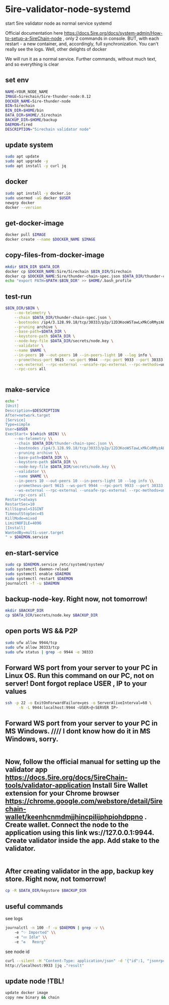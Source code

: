 # 5ire-validator-node-systemd

start 5ire validator node as normal service systemd


Official documentation here https://docs.5ire.org/docs/system-admin/How-to-setup-a-5ireChain-node , only 2 commands in console. BUT, with each restart - a new container, and, accordingly, full synchronization. You can't really see the logs. Well, other delights of docker

We will run it as a normal service.
Further commands, without much text, and so everything is clear


## set env
```bash
NAME=YOUR_NODE_NAME
IMAGE=5irechain/5ire-thunder-node:0.12
DOCKER_NAME=5ire-thunder-node
BIN=5irechain 
BIN_DIR=$HOME/bin
DATA_DIR=$HOME/.5irechain
BACKUP_DIR=$HOME/backup
DAEMON=fired                
DESCRIPTION="5irechain validator node"
```

## update system 
```bash
sudo apt update
sudo apt upgrade -y
sudo apt install -y curl jq
```


## docker 
```bash
sudo apt install -y docker.io
sudo usermod -aG docker $USER
newgrp docker
docker --version
```

## get-docker-image 
```bash
docker pull $IMAGE
docker create --name $DOCKER_NAME $IMAGE
```

## copy-files-from-docker-image
```bash
mkdir $BIN_DIR $DATA_DIR
docker cp $DOCKER_NAME:5ire/5irechain $BIN_DIR/5irechain
docker cp $DOCKER_NAME:5ire/thunder-chain-spec.json $DATA_DIR/thunder-chain-spec.json
echo "export PATH=$PATH:$BIN_DIR" >> $HOME/.bash_profile
```

## test-run
```bash
$BIN_DIR/$BIN \
    --no-telemetry \
    --chain $DATA_DIR/thunder-chain-spec.json \
    --bootnodes /ip4/3.128.99.18/tcp/30333/p2p/12D3KooWSTawLxMkCoRMyzALFegVwp7YsNVJqh8D2p7pVJDqQLhm \
    --pruning archive \
    --base-path=$DATA_DIR \
    --keystore-path $DATA_DIR \
    --node-key-file $DATA_DIR/secrets/node.key \
    --validator \
    --name $NAME \
    --in-peers 10 --out-peers 10 --in-peers-light 10 --log info \
    --prometheus-port 9615 --ws-port 9944 --rpc-port 9933 --port 30333 \
    --ws-external --rpc-external --unsafe-rpc-external --rpc-methods=unsafe \
    --rpc-cors all
  

```

## make-service
```bash
echo "
[Unit]
Description=$DESCRIPTION
After=network.target
[Service]
Type=simple
User=$USER
ExecStart= $(which $BIN) \\
    --no-telemetry \\
    --chain $DATA_DIR/thunder-chain-spec.json \\
    --bootnodes /ip4/3.128.99.18/tcp/30333/p2p/12D3KooWSTawLxMkCoRMyzALFegVwp7YsNVJqh8D2p7pVJDqQLhm \\
    --pruning archive \\
    --base-path=$DATA_DIR \\
    --keystore-path $DATA_DIR \\
    --node-key-file $DATA_DIR/secrets/node.key \\
    --validator \\
    --name $NAME \\
    --in-peers 10 --out-peers 10 --in-peers-light 10 --log info \\
    --prometheus-port 9615 --ws-port 9944 --rpc-port 9933 --port 30333 \\
    --ws-external --rpc-external --unsafe-rpc-external --rpc-methods=unsafe \\
    --rpc-cors all
Restart=always
RestartSec=10
KillSignal=SIGINT
TimeoutStopSec=45
KillMode=mixed 
LimitNOFILE=4096
[Install]
WantedBy=multi-user.target
" > $DAEMON.service
```

## en-start-service
```bash
sudo cp $DAEMON.service /etc/systemd/system/
sudo systemctl daemon-reload
sudo systemctl enable $DAEMON
sudo systemctl restart $DAEMON
journalctl -f -u $DAEMON
```

## backup-node-key. Right now, not tomorrow!
```bash
mkdir $BACKUP_DIR
cp $DATA_DIR/secrets/node.key $BACKUP_DIR
```

## open ports WS && P2P
```bash
sudo ufw allow 9944/tcp
sudo ufw allow 30333/tcp
sudo ufw status | grep -e 9944 -e 30333
```

## Forward WS port from your server to your PC in Linux OS. Run this command on our PC, not on server! Dont forgot replace USER , IP to your values
```bash
ssh -p 22 -o ExitOnForwardFailure=yes -o ServerAliveInterval=60 \
      -N -L 9944:localhost:9944 <USER>@<SERVER IP>
```

## Forward WS port from your server to your PC in MS Windows. //// I dont know how do it in MS Windows, sorry. 
```bash

```


## Now, follow the official manual for setting up the validator app https://docs.5ire.org/docs/5ireChain-tools/validator-application  Install 5ire Wallet extension for your Chrome browser https://chrome.google.com/webstore/detail/5irechain-wallet/keenhcnmdmjjhincpilijphpiohdppno . Create wallet. Connect the node to the application using this link ws://127.0.0.1:9944. Create validator inside the app. Add stake to the validator. 
```bash

```
## After creating validator in the app, backup key store. Right now, not tomorrow!
```bash
cp -R $DATA_DIR/keystore $BACKUP_DIR
```


##  useful commands
see logs
```bash
journalctl -n 100 -f -u $DAEMON | grep -v \\
    -e "✨ Imported" \\
    -e "💤 Idle" \\
    -e "♻ ️  Reorg"
```

see node id 
```bash
curl --silent -H "Content-Type: application/json" -d '{"id":1, "jsonrpc":"2.0", "method": "system_localPeerId" }' \
http://localhost:9933 |jq ."result" 
```

## update node !TBL! 
```bash
update docker image
copy new binary && chain
```

